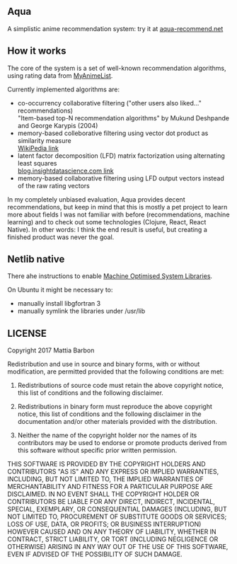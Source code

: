 ## Aqua

A simplistic anime recommendation system: try it at [aqua-recommend.net](https://aqua-recommend.net/)

## How it works

The core of the system is a set of well-known recommendation algorithms, using rating data from
[MyAnimeList](https://myanimelist.net/).

Currently implemented algorithms are:

* co-occurrency collaborative filtering ("other users also liked..." recommendations)<br>
  "Item-based top-N recommendation algorithms" by Mukund Deshpande and George Karypis (2004)
* memory-based colleborative filtering using vector dot product as similarity measure<br>
  [WikiPedia link](https://en.wikipedia.org/wiki/Collaborative_filtering#Memory-based)
* latent factor decomposition (LFD) matrix factorization using alternating least squares<br>
  [blog.insightdatascience.com link](https://blog.insightdatascience.com/explicit-matrix-factorization-als-sgd-and-all-that-jazz-b00e4d9b21ea)
* memory-based collaborative filtering using LFD output vectors instead of the raw rating vectors

In my completely unbiased evaluation, Aqua provides decent recommendations, but keep in mind that this is mostly
a pet project to learn more about fields I was not familiar with before (recommendations, machine learning) and to
check out some technologies (Clojure, React, React Native). In other words: I think the end result is useful, but
creating a finished product was never the goal.

## Netlib native

There ahe instructions to enable [Machine Optimised System Libraries](https://github.com/fommil/netlib-java#machine-optimised-system-libraries).

On Ubuntu it might be necessary to:

- manually install libgfortran 3
- manually symlink the libraries under /usr/lib

## LICENSE

Copyright 2017 Mattia Barbon

Redistribution and use in source and binary forms, with or without modification, are permitted provided that the following conditions are met:

1. Redistributions of source code must retain the above copyright notice, this list of conditions and the following disclaimer.

2. Redistributions in binary form must reproduce the above copyright notice, this list of conditions and the following disclaimer in the documentation and/or other materials provided with the distribution.

3. Neither the name of the copyright holder nor the names of its contributors may be used to endorse or promote products derived from this software without specific prior written permission.

THIS SOFTWARE IS PROVIDED BY THE COPYRIGHT HOLDERS AND CONTRIBUTORS "AS IS" AND ANY EXPRESS OR IMPLIED WARRANTIES, INCLUDING, BUT NOT LIMITED TO, THE IMPLIED WARRANTIES OF MERCHANTABILITY AND FITNESS FOR A PARTICULAR PURPOSE ARE DISCLAIMED. IN NO EVENT SHALL THE COPYRIGHT HOLDER OR CONTRIBUTORS BE LIABLE FOR ANY DIRECT, INDIRECT, INCIDENTAL, SPECIAL, EXEMPLARY, OR CONSEQUENTIAL DAMAGES (INCLUDING, BUT NOT LIMITED TO, PROCUREMENT OF SUBSTITUTE GOODS OR SERVICES; LOSS OF USE, DATA, OR PROFITS; OR BUSINESS INTERRUPTION) HOWEVER CAUSED AND ON ANY THEORY OF LIABILITY, WHETHER IN CONTRACT, STRICT LIABILITY, OR TORT (INCLUDING NEGLIGENCE OR OTHERWISE) ARISING IN ANY WAY OUT OF THE USE OF THIS SOFTWARE, EVEN IF ADVISED OF THE POSSIBILITY OF SUCH DAMAGE.
